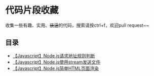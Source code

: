 # 代码片段收藏

收集一些有趣、实用、~~装逼~~的代码，搜索请按ctrl+f，欢迎pull request~~

## 目录

* [【Javascript】Node.js请求地址规则判断](markdown/node_request_rule.md)
* [【Javascript】Node.js使用stream发送文件](markdown/node_send_file_stream.md)
* [【Javascript】Node.js简单HTML页面渲染](markdown/node_simple_html_render.md)